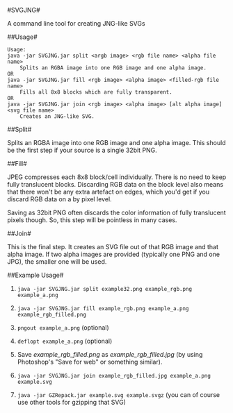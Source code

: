 #SVGJNG#

A command line tool for creating JNG-like SVGs

##Usage#

	Usage:
	java -jar SVGJNG.jar split <argb image> <rgb file name> <alpha file name>
		Splits an RGBA image into one RGB image and one alpha image.
	OR
	java -jar SVGJNG.jar fill <rgb image> <alpha image> <filled-rgb file name>
		Fills all 8x8 blocks which are fully transparent.
	OR
	java -jar SVGJNG.jar join <rgb image> <alpha image> [alt alpha image] <svg file name>
		Creates an JNG-like SVG.


##Split#

Splits an RGBA image into one RGB image and one alpha image. This should be the first step if your source is a single 32bit PNG.


##Fill#

JPEG compresses each 8x8 block/cell individually. There is no need to keep fully translucent blocks. Discarding RGB data on the block level also means that there won't be any extra artefact on edges, which you'd get if you discard RGB data on a by pixel level.

Saving as 32bit PNG often discards the color information of fully translucent pixels though. So, this step will be pointless in many cases.


##Join#

This is the final step. It creates an SVG file out of that RGB image and that alpha image. If two alpha images are provided (typically one PNG and one JPG), the smaller one will be used.


##Example Usage#

1. `java -jar SVGJNG.jar split example32.png example_rgb.png example_a.png`

2. `java -jar SVGJNG.jar fill example_rgb.png example_a.png example_rgb_filled.png`

3. `pngout example_a.png` (optional)

4. `deflopt example_a.png` (optional)

5. Save *example_rgb_filled.png* as *example_rgb_filled.jpg* (by using Photoshop's "Save for web" or something similar).

6. `java -jar SVGJNG.jar join example_rgb_filled.jpg example_a.png example.svg`

7. `java -jar GZRepack.jar example.svg example.svgz` (you can of course use other tools for gzipping that SVG)